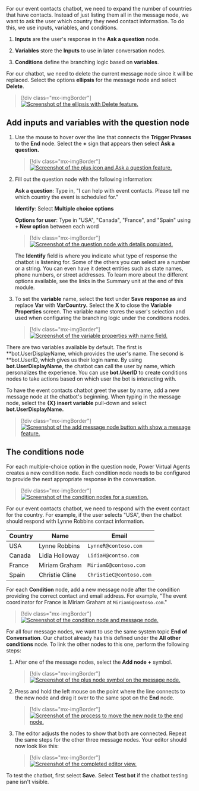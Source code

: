 For our event contacts chatbot, we need to expand the number of countries that have contacts. Instead of just listing them all in the message node, we want to ask the user which country they need contact information. To do this, we use inputs, variables, and conditions.

1. **Inputs** are the user's response in the **Ask a question** node.

1. **Variables** store the **Inputs** to use in later conversation nodes.

1. **Conditions** define the branching logic based on **variables**.

For our chatbot, we need to delete the current message node since it will be replaced. Select the options **ellipsis** for the message node and select **Delete**.

> [!div class="mx-imgBorder"]
> [![Screenshot of the ellipsis with Delete feature.](../media/image-11.png)](../media/image-11.png#lightbox)

## Add inputs and variables with the question node

1. Use the mouse to hover over the line that connects the **Trigger Phrases** to the **End** node. Select the **+** sign that appears then select **Ask a question.**
    
    > [!div class="mx-imgBorder"]
	> [![Screenshot of the plus icon and Ask a question feature.](../media/image-12.png)](../media/image-12.png#lightbox)

1. Fill out the question node with the following information:

	  **Ask a question**: Type in, "I can help with event contacts. Please tell me which country the event is scheduled for."
	
	  **Identify**: Select **Multiple choice options**
	
	  **Options for user**: Type in "USA", "Canada", "France", and "Spain" using **+ New option** between each word

	> [!div class="mx-imgBorder"]
	> [![Screenshot of the question node with details populated.](../media/image-13.png)](../media/image-13.png#lightbox)

	The **Identify** field is where you indicate what type of response the chatbot is listening for. Some of the others you can select are a number or a string. You can even have it detect entities such as state names, phone numbers, or street addresses. To learn more about the different options available, see the links in the Summary unit at the end of this module.

1. To set the **variable** name, select the text under **Save response as** and replace **Var** with **VarCountry.** Select the **X** to close the **Variable Properties** screen. The variable name stores the user's selection and used when configuring the branching logic under the conditions nodes.
    
    > [!div class="mx-imgBorder"]
	> [![Screenshot of the variable properties with name field.](../media/image-14.png)](../media/image-14.png#lightbox)

There are two variables available by default. The first is **bot.UserDisplayName, which provides the user's name. The second is **bot.UserID, which gives us their login name. By using **bot.UserDisplayName**, the chatbot can call the user by name, which personalizes the experience. You can use **bot.UserID** to create conditions nodes to take actions based on which user the bot is interacting with.

To have the event contacts chatbot greet the user by name, add a new message node at the chatbot's beginning. When typing in the message node, select the **{X} insert variable** pull-down and select **bot.UserDisplayName.**

> [!div class="mx-imgBorder"]
> [![Screenshot of the add message node button with show a message feature.](../media/image-15.png)](../media/image-15.png#lightbox)

## The conditions node

For each multiple-choice option in the question node, Power Virtual Agents creates a new condition node. Each condition node needs to be configured to provide the next appropriate response in the conversation.

> [!div class="mx-imgBorder"]
> [![Screenshot of the condition nodes for a question.](../media/image-16.png)](../media/image-16.png#lightbox)

For our event contacts chatbot, we need to respond with the event contact for the country. For example, if the user selects "USA", then the chatbot should respond with Lynne Robbins contact information.

|     Country    |     Name                 |     Email                    |
|----------------|--------------------------|------------------------------|
|     USA        |     Lynne Robbins        |     `LynneR@contoso.com`     |
|     Canada     |     Lidia   Holloway     |    `LidiaH@contso.com`       |
|     France     |     Miriam Graham        |     `MiriamG@contoso.com`    |
|     Spain      |     Christie   Cline     |     `ChristieC@contoso.com`  |

For each **Condition** node, add a new message node after the condition providing the correct contact and email address. For example, "The event coordinator for France is Miriam Graham at `MiriamG@contoso.com`."

> [!div class="mx-imgBorder"]
> [![Screenshot of the condition node and message node.](../media/image-17.png)](../media/image-17.png#lightbox)

For all four message nodes, we want to use the same system topic **End of Conversation**. Our chatbot already has this defined under the **All other conditions** node. To link the other nodes to this one, perform the following steps:

1. After one of the message nodes, select the **Add node +** symbol.

    > [!div class="mx-imgBorder"]
	> [![Screenshot of the plus node symbol on the message node.](../media/image-18.png)](../media/image-18.png#lightbox)

1. Press and hold the left mouse on the point where the line connects to the new node and drag it over to the same spot on the **End** node.
    
    > [!div class="mx-imgBorder"]
	> [![Screenshot of the process to move the new node to the end node.](../media/image-19.png)](../media/image-19.png#lightbox)

1. The editor adjusts the nodes to show that both are connected. Repeat the same steps for the other three message nodes. Your editor should now look like this:
    
    > [!div class="mx-imgBorder"]
	> [![Screenshot of the completed editor view.](../media/image-20.png)](../media/image-20.png#lightbox)

To test the chatbot, first select **Save.** Select **Test bot** if the chatbot testing pane isn't visible.
